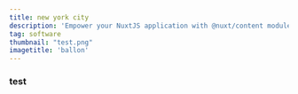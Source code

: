 ```yaml
---
title: new york city
description: 'Empower your NuxtJS application with @nuxt/content module: write in a content/ directory and fetch your Markdown, JSON, YAM'
tag: software
thumbnail: "test.png"
imagetitle: 'ballon'
---
```



### test